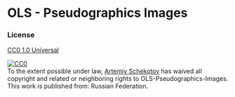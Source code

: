 
# OLS - Pseudographics Images

### License
<a href="https://github.com/xilaxtlt/ols-pseudographics-images/blob/master/LICENSE">CC0 1.0 Universal</a>
<p xmlns:dct="http://purl.org/dc/terms/" xmlns:vcard="http://www.w3.org/2001/vcard-rdf/3.0#">
  <a rel="license"
     href="http://creativecommons.org/publicdomain/zero/1.0/">
    <img src="https://licensebuttons.net/p/zero/1.0/80x15.png" style="border-style: none;" alt="CC0" />
  </a>
  <br />
  To the extent possible under law,
  <a rel="dct:publisher"
     href="https://github.com/xilaxtlt/ols-pseudographics-images">
    <span property="dct:title">Artemiy Schekotov</span></a>
  has waived all copyright and related or neighboring rights to
  <span property="dct:title">OLS-Pseudographics-Images</span>.
This work is published from:
<span property="vcard:Country" datatype="dct:ISO3166"
      content="RU" about="https://github.com/xilaxtlt/ols-pseudographics-images">
  Russian Federation</span>.
</p>